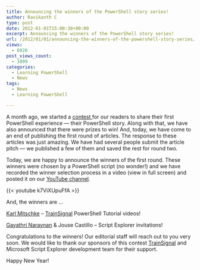 ```yaml
---
title: Announcing the winners of the PowerShell story series!
author: Ravikanth C
type: post
date: 2012-01-01T15:00:38+00:00
excerpt: Announcing the winners of the PowerShell story series!
url: /2012/01/01/announcing-the-winners-of-the-powershell-story-series/
views:
  - 6926
post_views_count:
  - 1009
categories:
  - Learning PowerShell
  - News
tags:
  - News
  - Learning PowerShell

---
```

A month ago, we started a [contest ][1]for our readers to share their first PowerShell experience &#8212; their PowerShell story. Along with that, we have also announced that there were prizes to win! And, today, we have come to an end of publishing the first round of articles. The response to these articles was just amazing. We have had several people submit the article pitch &#8212; we published a few of them and saved the rest for round two.

Today, we are happy to announce the winners of the first round. These winners were chosen by a PowerShell script (no wonder!) and we have recorded the winner selection process in a video (view in full screen) and posted it on our [YouTube channel][2].

{{< youtube k7ViXUpuFfA >}}


And, the winners are &#8230;

[Karl Mitschke][3] &#8211; [TrainSignal][4] PowerShell Tutorial videos!

[Gayathri Naraynan][5] & Jouse Castillo &#8211; Script Explorer invitations!

Congratulations to the winners! Our editorial staff will reach out to you very soon. We would like to thank our sponsors of this contest [TrainSignal][4] and Microsoft Script Explorer development team for their support.

Happy New Year!

[1]: http://104.131.21.239/2011/11/29/call-for-writers-share-your-experiences-and-help-new-users/
[2]: http://www.youtube.com/user/PowerShellMagazine
[3]: http://unlockpowershell.wordpress.com/
[4]: http://www.trainsignal.com/
[5]: http://gai3kannan.wordpress.com/